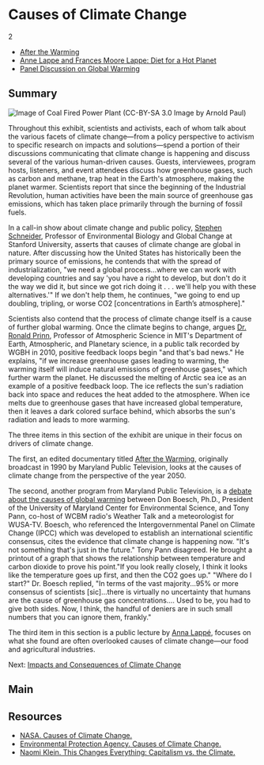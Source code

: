 # Causes of Climate Change

2

-	[After the Warming](/catalog/cpb-aacip_394-65h9wd4r)
-	[Anne Lappe and Frances Moore Lappe: Diet for a Hot Planet](/catalog/cpb-aacip_15-930ns0m03c)
-	[Panel Discussion on Global Warming](/catalog/cpb-aacip_394-773txj1w)

## Summary

![Image of Coal Fired Power Plant (CC-BY-SA 3.0 Image by Arnold Paul)](https://s3.amazonaws.com/americanarchive.org/exhibits/ClimateChange_Section3_Causes.jpg "Image of Coal Fired Power Plant (CC-BY-SA 3.0 Image by Arnold Paul)")

Throughout this exhibit, scientists and activists, each of whom talk about the
various facets of climate change—from a policy perspective to activism to
specific research on impacts and solutions—spend a portion of their
discussions communicating that climate change is happening and discuss several
of the various human-driven causes. Guests, interviewees, program hosts,
listeners, and event attendees discuss how greenhouse gases, such as carbon
and methane, trap heat in the Earth's atmosphere, making the planet warmer.
Scientists report that since the beginning of the Industrial Revolution, human
activities have been the main source of greenhouse gas emissions, which has
taken place primarily through the burning of fossil fuels.

In a call-in show about climate change and public policy, [Stephen Schneider](impacts), Professor of Environmental Biology and Global Change at Stanford University, asserts that causes of climate change are global in nature. After discussing how the United States has historically been the primary source of emissions, he contends that with the spread of industrialization, "we need a global process...where we can work with developing countries and say 'you have a right to develop, but don't do it the way we did it, but since we got rich doing it . . . we'll help you with these alternatives.'" If we don't help them, he continues, "we going to end up doubling, tripling, or worse CO2 [concentrations in Earth’s atmosphere]." 

Scientists also contend that the process of climate change itself is a cause of further global warming. Once the climate begins to change, argues [Dr. Ronald Prinn](impacts), Professor of Atmospheric Science in MIT's Department of Earth, Atmospheric, and Planetary science, in a public talk recorded by WGBH in 2010, positive feedback loops begin "and that's bad news." He explains, "if we increase greenhouse gases leading to warming, the warming itself will induce natural emissions of greenhouse gases," which further warm the planet. He discussed the melting of Arctic sea ice as an example of a positive feedback loop. The ice reflects the sun's radiation back into space and reduces the heat added to the atmosphere. When ice melts due to greenhouse gases that have increased global temperature, then it leaves a dark colored surface behind, which absorbs the sun's radiation and leads to more warming. 

The three items in this section of the exhibit are unique in their focus on drivers of climate change. 

The first, an edited documentary titled [After the Warming](/catalog/cpb-aacip_394-65h9wd4r), originally broadcast in 1990 by Maryland Public Television, looks at the causes of climate change from the perspective of the year 2050.

The second, another program from Maryland Public Television, is a [debate about the causes of global warming](/catalog/cpb-aacip_394-773txj1w) between Don Boesch, Ph.D., President of the University of Maryland Center for Environmental Science, and Tony Pann, co-host of WCBM radio's Weather Talk and a meteorologist for WUSA-TV. Boesch, who referenced the Intergovernmental Panel on Climate Change (IPCC) which was developed to establish an international scientific consensus, cites the evidence that climate change is happening now. "It's not something that's just in the future." Tony Pann disagreed. He brought a printout of a graph that shows the relationship between temperature and carbon dioxide to prove his point."If you look really closely, I think it looks like the temperature goes up first, and then the CO2 goes up." "Where do I start?" Dr. Boesch replied, "In terms of the vast majority...95% or more consensus of scientists [sic]...there is virtually no uncertainty that humans are the cause of greenhouse gas concentrations.... Used to be, you had to give both sides. Now, I think, the handful of deniers are in such small numbers that you can ignore them, frankly."

The third item in this section is a public lecture by [Anna Lappé](/catalog/cpb-aacip_394-773txj1w), focuses on what she found are often overlooked causes of climate change—our food and agricultural industries. 


Next: [Impacts and Consequences of Climate Change](impacts)

## Main

## Resources

- [NASA. Causes of Climate Change.](http://climate.nasa.gov/causes/)
- [Environmental Protection Agency. Causes of Climate Change.](http://www.epa.gov/climatechange/science/causes.html)
- [Naomi Klein. This Changes Everything: Capitalism vs. the Climate.](http://thischangeseverything.org/)



